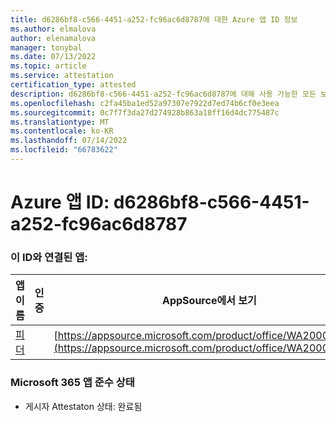 ```yaml
---
title: d6286bf8-c566-4451-a252-fc96ac6d8787에 대한 Azure 앱 ID 정보
ms.author: elmalova
author: elenamalova
manager: tonybal
ms.date: 07/13/2022
ms.topic: article
ms.service: attestation
certification_type: attested
description: d6286bf8-c566-4451-a252-fc96ac6d8787에 대해 사용 가능한 모든 보안 및 규정 준수 정보입니다.
ms.openlocfilehash: c2fa45ba1ed52a97307e7922d7ed74b6cf0e3eea
ms.sourcegitcommit: 0c7f7f3da27d274928b863a18ff16d4dc775487c
ms.translationtype: MT
ms.contentlocale: ko-KR
ms.lasthandoff: 07/14/2022
ms.locfileid: "66783622"
---
```

# <a name="azure-app-id-d6286bf8-c566-4451-a252-fc96ac6d8787"></a>Azure 앱 ID: d6286bf8-c566-4451-a252-fc96ac6d8787


### <a name="apps-associated-with-this-id"></a>이 ID와 연결된 앱:
| **앱 이름** | **인증** | **AppSource에서 보기** |
|--------------|---------------|-----------------------|
| [피더](../forward/WA200004254.md) |  | [https://appsource.microsoft.com/product/office/WA200004254](https://appsource.microsoft.com/product/office/WA200004254) |

### <a name="microsoft-365-app-compliance-status"></a>Microsoft 365 앱 준수 상태
- 게시자 Attestaton 상태: 완료됨
